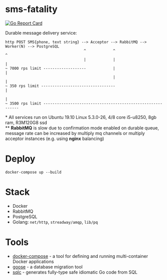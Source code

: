# sms-fatality
[![Go Report Card](https://goreportcard.com/badge/github.com/WinPooh32/sms-fatality)](https://goreportcard.com/report/github.com/WinPooh32/sms-fatality)

Durable message delivery service:

```
http POST SMS{phone, text string} --> Acceptor --> RabbitMQ --> Worker(N) --> PostgreSQL
                                   ^            ^                          ^
                                   |            |                          |
~ 7000 rps limit -------------------            |                          |
                                                |                          |
~ 350 rps limit ---------------------------------                          |
                                                                           |
~ 3500 rps limit -----------------------------------------------------------
```
\* All services run on Ubuntu 19.10 Linux 5.3.0-26, 4/8 core i5-u8250, 8gb ram, R3M120G8 ssd
<br>\*\* **RabbitMQ** is slow due to confirmation mode enabled on durable queue, message rate can be increased by multiply mq channels or multiply acceptor instances (e.g. using **nginx** balancing)

# Deploy
`docker-compose up --build`

# Stack
 * Docker
 * RabbitMQ
 * PostgreSQL
 * Golang: `net/http`, `streadway/amqp`, `lib/pq`

# Tools
 * [docker-compose](https://docs.docker.com/compose/) -  a tool for defining and running multi-container Docker applications
 * [goose](https://github.com/pressly/goose) - a database migration tool
 * [sqlc](https://github.com/kyleconroy/sqlc) - generates fully-type safe idiomatic Go code from SQL